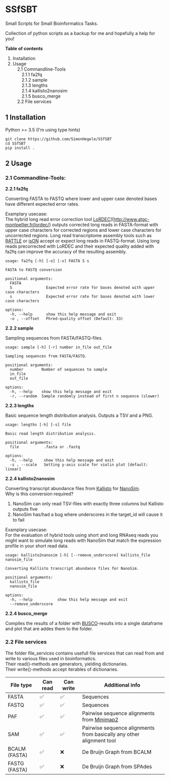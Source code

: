 # SSfSBT
Small Scripts for Small Bioinformatics Tasks.

Collection of python scripts as a backup for me and hopefully a help for you!

**Table of contents**
1. Installation
2. Usage<br>
&emsp;2.1 Commandline-Tools<br>
&emsp;&emsp;2.1.1 fa2fq<br>
&emsp;&emsp;2.1.2 sample<br>
&emsp;&emsp;2.1.3 lengths<br>
&emsp;&emsp;2.1.4 kallisto2nanosim<br>
&emsp;&emsp;2.1.5 busco_merge<br>
&emsp;2.2 File services

## 1 Installation

Python >= 3.5 (I'm using type hints)

`git clone https://github.com/SimonHegele/SSfSBT`<br>
`cd SSfSBT`<br>
`pip install .`

## 2 Usage

### 2.1 Commandline-Tools:

**2.2.1 fa2fq**

Converting FASTA to FASTQ where lower and upper case denoted bases have different expected
error rates.

Examplary usecase:<br>
The hybrid long read error correction tool [LoRDEC]([https://example.com)](http://www.atgc-montpellier.fr/lordec/) outputs corrected
long reads in FASTA-format with upper case characters for corrected regions and lower case
characters for uncorrected regions. Long read transcriptome assembly tools such as 
[RATTLE](https://github.com/comprna/RATTLE) or [isON](https://github.com/aljpetri/isONform)
accept or expect long reads in FASTQ-format. Using long reads precorrected with LoRDEC
and their expected quality added with fa2fq can improve the accuracy of the resulting
assembly.

```
usage: fa2fq [-h] [-o] [-v] FASTA S s

FASTA to FASTQ conversion

positional arguments:
  FASTA
  S               Expected error rate for bases denoted with upper case characters
  s               Expected error rate for bases denoted with lower case characters

options:
  -h, --help      show this help message and exit
  -o , --offset   Phred-quality offset (Default: 33)
```

**2.2.2 sample**

Sampling sequences from FASTA/FASTQ-files.

```
usage: sample [-h] [-r] number in_file out_file

Sampling sequences from FASTA/FASTQ.

positional arguments:
  number        Number of sequences to sample
  in_file
  out_file

options:
  -h, --help    show this help message and exit
  -r, --random  Sample randomly instead of first n sequence (slower)
```

**2.2.3 lengths**

Basic sequence length distribution analysis.
Outputs a TSV and a PNG.

```
usage: lengths [-h] [-s] file

Basic read length distribution analysis.

positional arguments:
  file           .fasta or .fastq

options:
  -h, --help     show this help message and exit
  -s , --scale   Setting y-axis scale for violin plot [default: linear]
```

**2.2.4 kallisto2nanosim**

Converting transcript abundance files from [Kallisto](https://github.com/pachterlab/kallisto)
for [NanoSim](https://github.com/bcgsc/NanoSim).<br>
Why is this conversion required?<br>
1. NanoSim can only read TSV-files with exactly three columns but Kallisto outputs five
2. NanoSim has/had a bug where underscores in the target_id will cause it to fail 

Examplary usecase:<br>
For the evaluation of hybrid tools using short and long RNAseq reads you might want to simulate long reads with NanoSim that match the expression profile in your short read data.

```
usage: kallisto2nanosim [-h] [--remove_underscore] kallisto_file nanosim_file

Converting Kallisto transcript abundance files for NanoSim.

positional arguments:
  kallisto_file
  nanosim_file

options:
  -h, --help           show this help message and exit
  --remove_underscore
```

**2.2.4 busco_merge**

Compiles the results of a folder with [BUSCO](https://github.com/metashot/busco)-results into a single dataframe and plot that are addes them to the folder.

### 2.2 File services

The folder file_services contains usefull file services that can read from and write to various files used in bioinformatics.<br>
Their read()-methods are generators, yielding dictionaries.<br>
Their write()-methods accept iterables of dictionaries.

| File type    | Can read     | Can write    | Additional info |
|--------------|--------------|--------------|-----------------|
| FASTA        | ✅ | ✅ | Sequences
| FASTQ | ✅ | ✅ | Sequences
| PAF | ✅ | ✅ | Pairwise sequence alignments from [Minimap2](https://github.com/lh3/minimap2)
| SAM | ✅ | ✅ | Pairwise sequence alignments from basically any other alignment tool
| BCALM (FASTA) | ✅ | ❌ | De Bruijn Graph from BCALM
| FASTG (FASTA) | ✅ | ❌ | De Bruijn Graph from SPAdes
